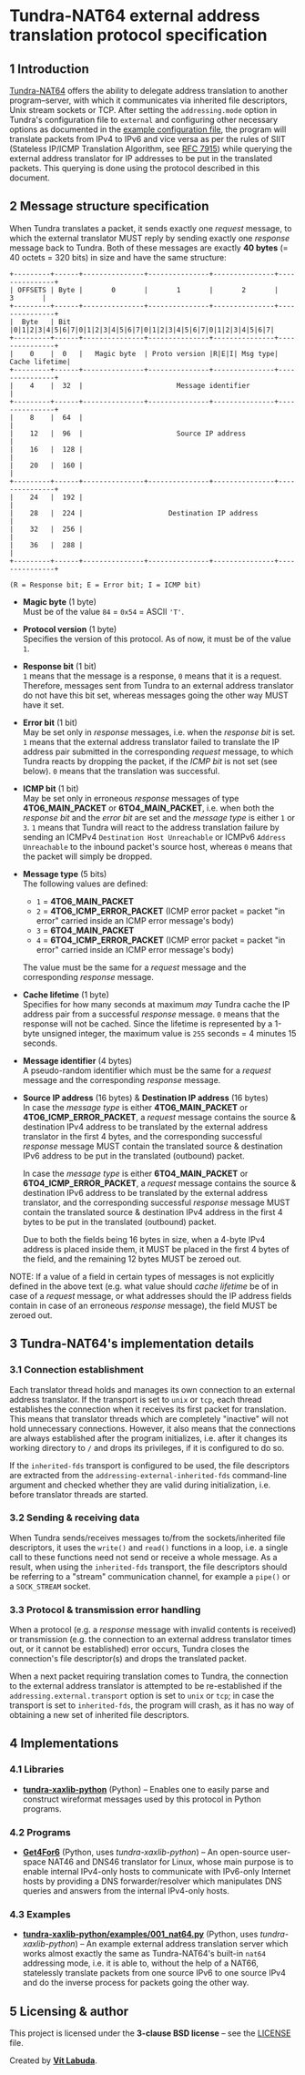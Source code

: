 # Tundra-NAT64 external address translation protocol specification 





## 1 Introduction
[Tundra-NAT64](https://github.com/vitlabuda/tundra-nat64) offers the ability to delegate address translation to
another program–server, with which it communicates via inherited file descriptors, Unix stream sockets or TCP.
After setting the `addressing.mode` option in Tundra's configuration file to `external` and configuring other necessary
options as documented in the [example configuration file](../tundra-nat64.example.conf), the program will translate
packets from IPv4 to IPv6 and vice versa as per the rules of SIIT (Stateless IP/ICMP Translation Algorithm, see 
[RFC 7915](https://datatracker.ietf.org/doc/html/rfc7915)) while querying the external address translator for IP 
addresses to be put in the translated packets. This querying is done using the protocol described in this document.





## 2 Message structure specification
When Tundra translates a packet, it sends exactly one _request_ message, to which the external translator MUST reply
by sending exactly one _response_ message back to Tundra. Both of these messages are exactly **40 bytes** (= 40 octets 
= 320 bits) in size and have the same structure:

```text
+---------+------+---------------+---------------+---------------+---------------+
| OFFSETS | Byte |       0       |       1       |       2       |       3       |
+---------+------+---------------+---------------+---------------+---------------+
|  Byte   | Bit  |0|1|2|3|4|5|6|7|0|1|2|3|4|5|6|7|0|1|2|3|4|5|6|7|0|1|2|3|4|5|6|7|
+---------+------+---------------+---------------+---------------+---------------+
|    0    |  0   |   Magic byte  | Proto version |R|E|I| Msg type| Cache lifetime|
+---------+------+---------------+---------------+---------------+---------------+
|    4    |  32  |                       Message identifier                      |
+---------+------+---------------+---------------+---------------+---------------+
|    8    |  64  |                                                               |
|    12   |  96  |                       Source IP address                       |
|    16   |  128 |                                                               |
|    20   |  160 |                                                               |
+---------+------+---------------+---------------+---------------+---------------+
|    24   |  192 |                                                               |
|    28   |  224 |                     Destination IP address                    |
|    32   |  256 |                                                               |
|    36   |  288 |                                                               |
+---------+------+---------------+---------------+---------------+---------------+

(R = Response bit; E = Error bit; I = ICMP bit)
```


- **Magic byte** (1 byte)  
  Must be of the value `84` = `0x54` = ASCII `'T'`.


- **Protocol version** (1 byte)  
  Specifies the version of this protocol. As of now, it must be of the value `1`.


- **Response bit** (1 bit)  
  `1` means that the message is a response, `0` means that it is a request. Therefore, messages sent from Tundra to
  an external address translator do not have this bit set, whereas messages going the other way MUST have it set.


- **Error bit** (1 bit)  
  May be set only in _response_ messages, i.e. when the _response bit_ is set. `1` means that the external address
  translator failed to translate the IP address pair submitted in the corresponding _request_ message, to which 
  Tundra reacts by dropping the packet, if the _ICMP bit_ is not set (see below). `0` means that the translation
  was successful.


- **ICMP bit** (1 bit)  
  May be set only in erroneous _response_ messages of type **4TO6_MAIN_PACKET** or **6TO4_MAIN_PACKET**, i.e. when both 
  the _response bit_ and the _error bit_ are set and the _message type_ is either `1` or `3`.
  `1` means that Tundra will react to the address translation failure by sending an ICMPv4 `Destination Host
  Unreachable` or ICMPv6 `Address Unreachable` to the inbound packet's source host, whereas `0` means that the packet
  will simply be dropped.


- **Message type** (5 bits)  
  The following values are defined:
  - `1` = **4TO6_MAIN_PACKET**
  - `2` = **4TO6_ICMP_ERROR_PACKET** (ICMP error packet = packet "in error" carried inside an ICMP error message's body)
  - `3` = **6TO4_MAIN_PACKET**
  - `4` = **6TO4_ICMP_ERROR_PACKET** (ICMP error packet = packet "in error" carried inside an ICMP error message's body)

  The value must be the same for a _request_ message and the corresponding _response_ message.


- **Cache lifetime** (1 byte)  
  Specifies for how many seconds at maximum _may_ Tundra cache the IP address pair from a successful _response_ message.
  `0` means that the response will not be cached. Since the lifetime is represented by a 1-byte unsigned integer, the 
  maximum value is `255` seconds = 4 minutes 15 seconds.


- **Message identifier** (4 bytes)  
  A pseudo-random identifier which must be the same for a _request_ message and the corresponding _response_ message.


- **Source IP address** (16 bytes) & **Destination IP address** (16 bytes)  
  In case the _message type_ is either **4TO6_MAIN_PACKET** or **4TO6_ICMP_ERROR_PACKET**, a _request_ message 
  contains the source & destination IPv4 address to be translated by the external address translator in the first 4 
  bytes, and the corresponding successful _response_ message MUST contain the translated source & destination IPv6 
  address to be put in the translated (outbound) packet.

  In case the _message type_ is either **6TO4_MAIN_PACKET** or **6TO4_ICMP_ERROR_PACKET**, a _request_ message 
  contains the source & destination IPv6 address to be translated by the external address translator, and the 
  corresponding successful _response_ message MUST contain the translated source & destination IPv4 address in the 
  first 4 bytes to be put in the translated (outbound) packet.

  Due to both the fields being 16 bytes in size, when a 4-byte IPv4 address is placed inside them, it MUST be placed 
  in the first 4 bytes of the field, and the remaining 12 bytes MUST be zeroed out.


NOTE: If a value of a field in certain types of messages is not explicitly defined in the above text (e.g. what value 
should _cache lifetime_ be of in case of a _request_ message, or what addresses should the IP address fields contain
in case of an erroneous _response_ message), the field MUST be zeroed out.





## 3 Tundra-NAT64's implementation details


### 3.1 Connection establishment
Each translator thread holds and manages its own connection to an external address translator. If the transport is set 
to `unix` or `tcp`, each thread establishes the connection when it receives its first packet for translation. This
means that translator threads which are completely "inactive" will not hold unnecessary connections. However, it also
means that the connections are always established after the program initializes, i.e. after it changes its working 
directory to `/` and drops its privileges, if it is configured to do so.

If the `inherited-fds` transport is configured to be used, the file descriptors are extracted from the 
`addressing-external-inherited-fds` command-line argument and checked whether they are valid during initialization, 
i.e. before translator threads are started.


### 3.2 Sending & receiving data
When Tundra sends/receives messages to/from the sockets/inherited file descriptors, it uses the `write()` and `read()`
functions in a loop, i.e. a single call to these functions need not send or receive a whole message. As a result,
when using the `inherited-fds` transport, the file descriptors should be referring to a "stream" communication channel, 
for example a `pipe()` or a `SOCK_STREAM` socket.


### 3.3 Protocol & transmission error handling
When a protocol (e.g. a _response_ message with invalid contents is received) or transmission (e.g. the connection 
to an external address translator times out, or it cannot be established) error occurs, Tundra closes the connection's 
file descriptor(s) and drops the translated packet.

When a next packet requiring translation comes to Tundra, the connection to the external address translator is attempted
to be re-established if the `addressing.external.transport` option is set to `unix` or `tcp`; in case the transport is
set to `inherited-fds`, the program will crash, as it has no way of obtaining a new set of inherited file descriptors.





## 4 Implementations


### 4.1 Libraries
- **[tundra-xaxlib-python](https://github.com/vitlabuda/tundra-xaxlib-python)** (Python) – Enables one to easily parse 
  and construct wireformat messages used by this protocol in Python programs.


### 4.2 Programs
- **[Get4For6](https://github.com/vitlabuda/get4for6)** (Python, uses _tundra-xaxlib-python_) – An open-source 
  user-space NAT46 and DNS46 translator for Linux, whose main purpose is to enable internal IPv4-only hosts to 
  communicate with IPv6-only Internet hosts by providing a DNS forwarder/resolver which manipulates DNS queries and 
  answers from the internal IPv4-only hosts.


### 4.3 Examples
- **[tundra-xaxlib-python/examples/001_nat64.py](https://github.com/vitlabuda/tundra-xaxlib-python/blob/main/examples/001_nat64.py)**
  (Python, uses _tundra-xaxlib-python_) – An example external address translation server which works almost exactly the 
  same as Tundra-NAT64's built-in `nat64` addressing mode, i.e. it is able to, without the help of a NAT66, statelessly 
  translate packets from one source IPv6 to one source IPv4 and do the inverse process for packets going the other way.





## 5 Licensing & author
This project is licensed under the **3-clause BSD license** – see the [LICENSE](../LICENSE) file.

Created by **[Vít Labuda](https://vitlabuda.cz/)**.
